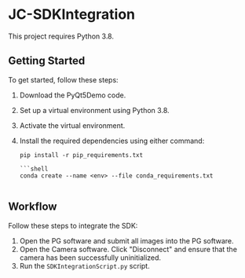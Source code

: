 # JC-SDKIntegration

This project requires Python 3.8.

## Getting Started

To get started, follow these steps:

1. Download the PyQt5Demo code.
2. Set up a virtual environment using Python 3.8.
3. Activate the virtual environment.
4. Install the required dependencies using either command:

   ```shell
   pip install -r pip_requirements.txt

   ```shell
   conda create --name <env> --file conda_requirements.txt


## Workflow

Follow these steps to integrate the SDK:

1. Open the PG software and submit all images into the PG software.
2. Open the Camera software. Click "Disconnect" and ensure that the camera has been successfully uninitialized.
3. Run the `SDKIntegrationScript.py` script.